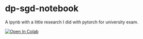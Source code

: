 # dp-sgd-notebook
A ipynb with a little research I did with pytorch for university exam.

[![Open In Colab](https://colab.research.google.com/assets/colab-badge.svg)](https://colab.research.google.com/github/alessio-proietti/dp-sgd-notebook/blob/main/test.ipynb)
